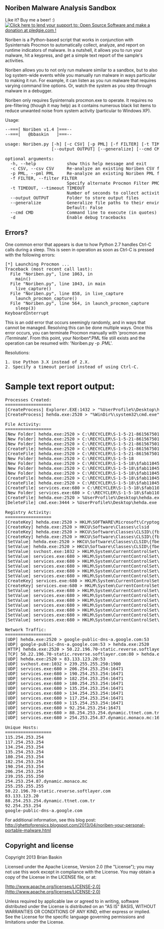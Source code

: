 ## Noriben Malware Analysis Sandbox

Like it? Buy me a beer! :) <a href='https://pledgie.com/campaigns/22876'><img alt='Click here to lend your support to: Open Source Software and make a donation at pledgie.com !' src='https://pledgie.com/campaigns/22876.png?skin_name=chrome' border='0' ></a>

Noriben is a Python-based script that works in conjunction with Sysinternals Procmon to automatically collect, analyze, and report on runtime indicators of malware. In a nutshell, it allows you to run your malware, hit a keypress, and get a simple text report of the sample's activities.





Noriben allows you to not only run malware similar to a sandbox, but to also log system-wide events while you manually run malware in ways particular to making it run. For example, it can listen as you run malware that requires varying command line options. Or, watch the system as you step through malware in a debugger.





Noriben only requires Sysinternals procmon.exe to operate. It requires no pre-filtering (though it may help) as it contains numerous black list items to reduce unwanted noise from system activity (particular to Windows XP).





Usage:
<pre>
--===[ Noriben v1.4 ]===--
--===[   @bbaskin   ]===--

usage: Noriben.py [-h] [-c CSV] [-p PML] [-f FILTER] [-t TIMEOUT]
                  [--output OUTPUT] [--generalize] [--cmd CMD] [-d]

optional arguments:
  -h, --help            show this help message and exit
  -c CSV, --csv CSV     Re-analyze an existing Noriben CSV file [input file]
  -p PML, --pml PML     Re-analyze an existing Noriben PML file [input file]
  -f FILTER, --filter FILTER
                        Specify alternate Procmon Filter PMC [input file]
  -t TIMEOUT, --timeout TIMEOUT
                        Number of seconds to collect activity
  --output OUTPUT       Folder to store output files
  --generalize          Generalize file paths to their environment variables.
                        Default: False
  --cmd CMD             Command line to execute (in quotes)
  -d                    Enable debug tracebacks
</pre>

## Errors?
One common error that appears is due to how Python 2.7 handles Ctrl-C calls during a sleep. This is seen in operation as soon as Ctrl-C is pressed with the following errors:

<pre>
[*] Launching Procmon ...
Traceback (most recent call last):
  File "Noriben.py", line 1063, in <module>
    main()
  File "Noriben.py", line 1043, in main
    live_capture()
  File "Noriben.py", line 858, in live_capture
    launch_procmon_capture()
  File "Noriben.py", line 564, in launch_procmon_capture
    sleep(3)
KeyboardInterrupt
</pre>

This is an odd error that occurs seemingly randomly, and in ways that cannot be managed.
Resolving this can be done multiple ways. Once this error occurs, you can terminate Procmon manually with 'procmon.exe /Terminate'. From this point, your Noriben*.PML file still exists and the operation can be resumed with: 'Noriben.py -p <filename>.PML'. 


Resolutions:
<pre>
1. Use Python 3.X instead of 2.X.
2. Specify a timeout period instead of using Ctrl-C.
</pre>

# Sample text report output:

<pre>
Processes Created:
==================
[CreateProcess] Explorer.EXE:1432 > "%UserProfile%\Desktop\hehda.exe"	[Child PID: 2520]
[CreateProcess] hehda.exe:2520 > "%WinDir%\system32\cmd.exe"	[Child PID: 3444]

File Activity:
==================
[New Folder] hehda.exe:2520 > C:\RECYCLER\S-1-5-21-861567501-412668190-725345543-500\$fab110457830839344b58457ddd1f357
[New Folder] hehda.exe:2520 > C:\RECYCLER\S-1-5-21-861567501-412668190-725345543-500\$fab110457830839344b58457ddd1f357\L
[New Folder] hehda.exe:2520 > C:\RECYCLER\S-1-5-21-861567501-412668190-725345543-500\$fab110457830839344b58457ddd1f357\U
[CreateFile] hehda.exe:2520 > C:\RECYCLER\S-1-5-21-861567501-412668190-725345543-500\$fab110457830839344b58457ddd1f357\@	[MD5: 814c3536c2aab13763ac0beb7847a71f]
[CreateFile] hehda.exe:2520 > C:\RECYCLER\S-1-5-21-861567501-412668190-725345543-500\$fab110457830839344b58457ddd1f357\n	[MD5: cfaddbb43ba973f8d15d7d2e50c63476]
[New Folder] hehda.exe:2520 > C:\RECYCLER\S-1-5-18
[New Folder] hehda.exe:2520 > C:\RECYCLER\S-1-5-18\$fab110457830839344b58457ddd1f357
[New Folder] hehda.exe:2520 > C:\RECYCLER\S-1-5-18\$fab110457830839344b58457ddd1f357\L
[New Folder] hehda.exe:2520 > C:\RECYCLER\S-1-5-18\$fab110457830839344b58457ddd1f357\U
[CreateFile] hehda.exe:2520 > C:\RECYCLER\S-1-5-18\$fab110457830839344b58457ddd1f357\@	[MD5: d1993f38046a68cc78a20560e8de9ad8]
[CreateFile] hehda.exe:2520 > C:\RECYCLER\S-1-5-18\$fab110457830839344b58457ddd1f357\n	[MD5: cfaddbb43ba973f8d15d7d2e50c63476]
[CreateFile] services.exe:680 > C:\RECYCLER\S-1-5-18\$fab110457830839344b58457ddd1f357\@	[MD5: d1993f38046a68cc78a20560e8de9ad8]
[New Folder] services.exe:680 > C:\RECYCLER\S-1-5-18\$fab110457830839344b58457ddd1f357\U
[CreateFile] hehda.exe:2520 > %UserProfile%\Desktop\hehda.exe	[File no longer exists]
[DeleteFile] cmd.exe:3444 > %UserProfile%\Desktop\hehda.exe

Registry Activity:
==================
[CreateKey] hehda.exe:2520 > HKLM\SOFTWARE\Microsoft\Cryptography\RNG
[CreateKey] hehda.exe:2520 > HKCU\Software\Classes\clsid
[CreateKey] hehda.exe:2520 > HKCU\Software\Classes\CLSID\{fbeb8a05-beee-4442-804e-409d6c4515e9}
[CreateKey] hehda.exe:2520 > HKCU\Software\Classes\CLSID\{fbeb8a05-beee-4442-804e-409d6c4515e9}\InprocServer32
[SetValue] hehda.exe:2520 > HKCU\Software\Classes\CLSID\{fbeb8a05-beee-4442-804e-409d6c4515e9}\InprocServer32\ThreadingModel  =  Both
[SetValue] hehda.exe:2520 > HKCU\Software\Classes\CLSID\{fbeb8a05-beee-4442-804e-409d6c4515e9}\InprocServer32\(Default)  =  C:\RECYCLER\S-1-5-21-861567501-412668190-725345543-500\$fab110457830839344b58457ddd1f357\n.
[SetValue] svchost.exe:1032 > HKLM\System\CurrentControlSet\Services\SharedAccess\Epoch\Epoch  =  404
[SetValue] services.exe:680 > HKLM\System\CurrentControlSet\Services\SharedAccess\Type  =  32
[SetValue] services.exe:680 > HKLM\System\CurrentControlSet\Services\SharedAccess\Start  =  4
[SetValue] services.exe:680 > HKLM\System\CurrentControlSet\Services\SharedAccess\ErrorControl  =  0
[SetValue] services.exe:680 > HKLM\System\CurrentControlSet\Services\SharedAccess\DeleteFlag  =  1
[SetValue] services.exe:680 > HKLM\System\CurrentControlSet\Services\SharedAccess\Start  =  4
[CreateKey] services.exe:680 > HKLM\System\CurrentControlSet\Control\Class\{8ECC055D-047F-11D1-A537-0000F8753ED1}\0000
[CreateKey] services.exe:680 > HKLM\System\CurrentControlSet\Services\SharedAccess\Enum
[SetValue] services.exe:680 > HKLM\System\CurrentControlSet\Services\SharedAccess\Enum\Count  =  0
[SetValue] services.exe:680 > HKLM\System\CurrentControlSet\Services\SharedAccess\Enum\NextInstance  =  0
[SetValue] services.exe:680 > HKLM\System\CurrentControlSet\Services\wscsvc\Type  =  32
[SetValue] services.exe:680 > HKLM\System\CurrentControlSet\Services\wscsvc\Start  =  4
[SetValue] services.exe:680 > HKLM\System\CurrentControlSet\Services\wscsvc\ErrorControl  =  0
[SetValue] services.exe:680 > HKLM\System\CurrentControlSet\Services\wscsvc\DeleteFlag  =  1
[SetValue] services.exe:680 > HKLM\System\CurrentControlSet\Services\wscsvc\Start  =  4

Network Traffic:
==================
[UDP] hehda.exe:2520 > google-public-dns-a.google.com:53
[UDP] google-public-dns-a.google.com:53 > hehda.exe:2520
[HTTP] hehda.exe:2520 > 50.22.196.70-static.reverse.softlayer.com:80
[TCP] 50.22.196.70-static.reverse.softlayer.com:80 > hehda.exe:2520
[UDP] hehda.exe:2520 > 83.133.123.20:53
[UDP] svchost.exe:1032 > 239.255.255.250:1900
[UDP] services.exe:680 > 206.254.253.254:16471
[UDP] services.exe:680 > 190.254.253.254:16471
[UDP] services.exe:680 > 182.254.253.254:16471
[UDP] services.exe:680 > 180.254.253.254:16471
[UDP] services.exe:680 > 135.254.253.254:16471
[UDP] services.exe:680 > 134.254.253.254:16471
[UDP] services.exe:680 > 117.254.253.254:16471
[UDP] services.exe:680 > 115.254.253.254:16471
[UDP] services.exe:680 > 92.254.253.254:16471
[UDP] services.exe:680 > 88.254.253.254.dynamic.ttnet.com.tr:16471
[UDP] services.exe:680 > 254.253.254.87.dynamic.monaco.mc:16471

Unique Hosts:
==================
115.254.253.254
117.254.253.254
134.254.253.254
135.254.253.254
180.254.253.254
182.254.253.254
190.254.253.254
206.254.253.254
239.255.255.250
254.253.254.87.dynamic.monaco.mc
255.255.255.255
50.22.196.70-static.reverse.softlayer.com
83.133.123.20
88.254.253.254.dynamic.ttnet.com.tr
92.254.253.254
google-public-dns-a.google.com
</pre>


For additional information, see this blog post:
http://ghettoforensics.blogspot.com/2013/04/noriben-your-personal-portable-malware.html


## Copyright and license

Copyright 2013 Brian Baskin

Licensed under the Apache License, Version 2.0 (the "License");
you may not use this work except in compliance with the License.
You may obtain a copy of the License in the LICENSE file, or at:

  [http://www.apache.org/licenses/LICENSE-2.0](http://www.apache.org/licenses/LICENSE-2.0)

Unless required by applicable law or agreed to in writing, software
distributed under the License is distributed on an "AS IS" BASIS,
WITHOUT WARRANTIES OR CONDITIONS OF ANY KIND, either express or implied.
See the License for the specific language governing permissions and
limitations under the License.
